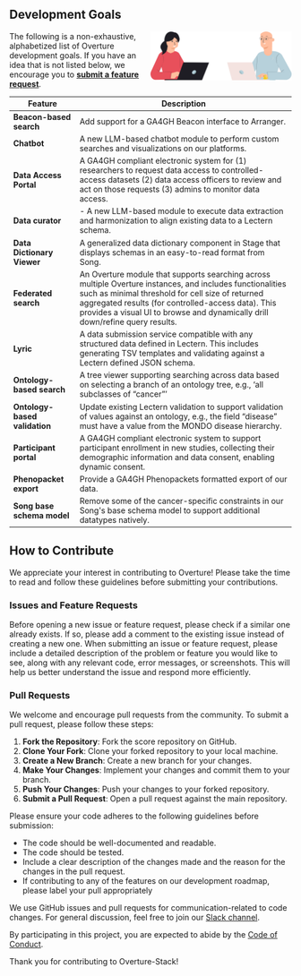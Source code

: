 ## Development Goals

<div>
<img align=right width="50%" src="https://raw.githubusercontent.com/overture-stack/.github/master/profile/roadmapillustration2.webp" alt="oveture_devs"/>
</div>

The following is a non-exhaustive, alphabetized list of Overture development
goals. If you have an idea that is not listed below, we encourage you to **[submit
a feature request](https://github.com/overture-stack/roadmap/issues/new?assignees=&labels=&projects=&template=Feature_Requests.md)**.

| Feature                       | Description                                                                                                                                                                                                                                                                                           |
| ----------------------------- | ----------------------------------------------------------------------------------------------------------------------------------------------------------------------------------------------------------------------------------------------------------------------------------------------------- |
| **Beacon-based search**       | Add support for a GA4GH Beacon interface to Arranger.                                                                                                                                                                                                                                                  |
| **Chatbot**                   | A new LLM-based chatbot module to perform custom searches and visualizations on our platforms.                                                                                                                                                                                                        |
| **Data Access Portal**        | A GA4GH compliant electronic system for (1) researchers to request data access to controlled-access datasets (2) data access officers to review and act on those requests (3) admins to monitor data access.                                                                                          |
| **Data curator**              | - A new LLM-based module to execute data extraction and harmonization to align existing data to a Lectern schema.                                                                                                                                                     |
| **Data Dictionary Viewer**    | A generalized data dictionary component in Stage that displays schemas in an easy-to-read format from Song.                                                                                                                                                                                           |
| **Federated search**          | An Overture module that supports searching across multiple Overture instances, and includes functionalities such as minimal threshold for cell size of returned aggregated results (for controlled-access data). This provides a visual UI to browse and dynamically drill down/refine query results. |
| **Lyric**                     | A data submission service compatible with any structured data defined in Lectern. This includes generating TSV templates and validating against a Lectern defined JSON schema.                                                                                                                        |
| **Ontology-based search**     | A tree viewer supporting searching across data based on selecting a branch of an ontology tree, e.g., ‘all subclasses of “cancer”’                                                                                                                                                                    |
| **Ontology-based validation** | Update existing Lectern validation to support validation of values against an ontology, e.g., the field “disease” must have a value from the MONDO disease hierarchy.                                                                                                                                 |
| **Participant portal**        | A GA4GH compliant electronic system to support participant enrollment in new studies, collecting their demographic information and data consent, enabling dynamic consent.                                                                                                                            |
| **Phenopacket export**        | Provide a GA4GH Phenopackets formatted export of our data.                                                                                                                                                                                                                                             |
| **Song base schema model**    | Remove some of the cancer-specific constraints in our Song's base schema model to support additional datatypes natively.                                                                                                                                                                              |

## How to Contribute

We appreciate your interest in contributing to Overture! Please take the time to
read and follow these guidelines before submitting your contributions.

### Issues and Feature Requests

Before opening a new issue or feature request, please check if a similar one
already exists. If so, please add a comment to the existing issue instead of
creating a new one. When submitting an issue or feature request, please include
a detailed description of the problem or feature you would like to see, along
with any relevant code, error messages, or screenshots. This will help us better
understand the issue and respond more efficiently.

### Pull Requests

We welcome and encourage pull requests from the community. To submit a pull
request, please follow these steps:

1. **Fork the Repository**: Fork the score repository on GitHub.
2. **Clone Your Fork**: Clone your forked repository to your local machine.
3. **Create a New Branch**: Create a new branch for your changes.
4. **Make Your Changes**: Implement your changes and commit them to your branch.
5. **Push Your Changes**: Push your changes to your forked repository.
6. **Submit a Pull Request**: Open a pull request against the main repository.

Please ensure your code adheres to the following guidelines before submission:

- The code should be well-documented and readable.
- The code should be tested.
- Include a clear description of the changes made and the reason for the changes
  in the pull request.
- If contributing to any of the features on our development roadmap, please
  label your pull appropriately

We use GitHub issues and pull requests for communication-related to code
changes. For general discussion, feel free to join our
[Slack channel](https://overture-bio.slack.com/join/shared_invite/zt-21tdumtdh-9fP1TFeLepK4~Lc377rOYw#/shared-invite/email).

By participating in this project, you are expected to abide by the
[Code of Conduct](https://github.com/overture-stack/SCORE/blob/readme-update/code_of_conduct.md).

Thank you for contributing to Overture-Stack!

